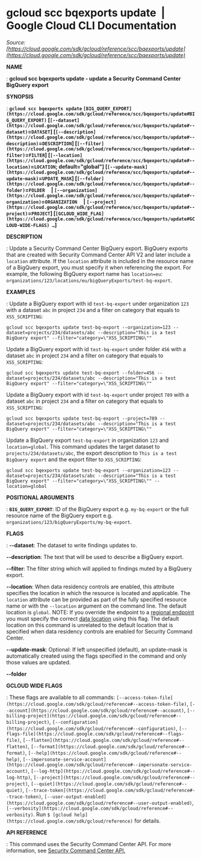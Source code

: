 # gcloud scc bqexports update  |  Google Cloud CLI Documentation

*Source: [https://cloud.google.com/sdk/gcloud/reference/scc/bqexports/update](https://cloud.google.com/sdk/gcloud/reference/scc/bqexports/update)*

**NAME**

: **gcloud scc bqexports update - update a Security Command Center BigQuery export**

**SYNOPSIS**

: **`gcloud scc bqexports update` `[BIG_QUERY_EXPORT](https://cloud.google.com/sdk/gcloud/reference/scc/bqexports/update#BIG_QUERY_EXPORT)` [`[--dataset](https://cloud.google.com/sdk/gcloud/reference/scc/bqexports/update#--dataset)`=`DATASET`] [`[--description](https://cloud.google.com/sdk/gcloud/reference/scc/bqexports/update#--description)`=`DESCRIPTION`] [`[--filter](https://cloud.google.com/sdk/gcloud/reference/scc/bqexports/update#--filter)`=`FILTER`] [`[--location](https://cloud.google.com/sdk/gcloud/reference/scc/bqexports/update#--location)`=`LOCATION`; default="global"] [`[--update-mask](https://cloud.google.com/sdk/gcloud/reference/scc/bqexports/update#--update-mask)`=`UPDATE_MASK`] [`[--folder](https://cloud.google.com/sdk/gcloud/reference/scc/bqexports/update#--folder)`=`FOLDER`     | `[--organization](https://cloud.google.com/sdk/gcloud/reference/scc/bqexports/update#--organization)`=`ORGANIZATION`     | `[--project](https://cloud.google.com/sdk/gcloud/reference/scc/bqexports/update#--project)`=`PROJECT`] [`[GCLOUD_WIDE_FLAG](https://cloud.google.com/sdk/gcloud/reference/scc/bqexports/update#GCLOUD-WIDE-FLAGS) …`]**

**DESCRIPTION**

: Update a Security Command Center BigQuery export.
BigQuery exports that are created with Security Command Center API V2 and later
include a `location` attribute. If the `location`
attribute is included in the resource name of a BigQuery export, you must
specify it when referencing the export. For example, the following BigQuery
export name has `location=eu`:
`organizations/123/locations/eu/bigQueryExports/test-bq-export`.

**EXAMPLES**

: Update a BigQuery export with id `test-bq-export` under organization
`123` with a dataset `abc` in project `234` and
a filter on category that equals to `XSS_SCRIPTING`:

```
gcloud scc bqexports update test-bq-export --organization=123 --dataset=projects/234/datasets/abc --description="This is a test BigQuery export" --filter="category=\"XSS_SCRIPTING\""
```

Update a BigQuery export with id `test-bq-export` under folder
`456` with a dataset `abc` in project `234` and
a filter on category that equals to `XSS_SCRIPTING`:

```
gcloud scc bqexports update test-bq-export --folder=456 --dataset=projects/234/datasets/abc --description="This is a test BigQuery export" --filter="category=\"XSS_SCRIPTING\""
```

Update a BigQuery export with id `test-bq-export` under project
`789` with a dataset `abc` in project `234` and
a filter on category that equals to `XSS_SCRIPTING`:

```
gcloud scc bqexports update test-bq-export --project=789 --dataset=projects/234/datasets/abc --description="This is a test BigQuery export" --filter="category=\"XSS_SCRIPTING\""
```

Update a BigQuery export `test-bq-export` in organization
`123` and `location=global`. This command updates the
target dataset to `projects/234/datasets/abc`, the export description
to `This is a test BigQuery export` and the export filter to
`XSS_SCRIPTING`:

```
gcloud scc bqexports update test-bq-export --organization=123 --dataset=projects/234/datasets/abc --description="This is a test BigQuery export" --filter="category=\"XSS_SCRIPTING\"" --location=global
```

**POSITIONAL ARGUMENTS**

: **`BIG_QUERY_EXPORT`**:
ID of the BigQuery export e.g. `my-bq-export` or the full resource
name of the BigQuery export e.g.
`organizations/123/bigQueryExports/my-bq-export`.

**FLAGS**

: **--dataset**:
The dataset to write findings updates to.

**--description**:
The text that will be used to describe a BigQuery export.

**--filter**:
The filter string which will applied to findings muted by a BigQuery export.

**--location**:
When data residency controls are enabled, this attribute specifies the location
in which the resource is located and applicable. The `location`
attribute can be provided as part of the fully specified resource name or with
the `--location` argument on the command line. The default location
is `global`. NOTE: If you override the endpoint to a [regional
endpoint](https://cloud.google.com/security-command-center/docs/reference/rest/index.html?rep_location=global#regional-service-endpoint) you must specify the correct [data
location](https://cloud.google.com/security-command-center/docs/data-residency-support#locations) using this flag. The default location on this command is unrelated
to the default location that is specified when data residency controls are
enabled for Security Command Center.

**--update-mask**:
Optional: If left unspecified (default), an update-mask is automatically created
using the flags specified in the command and only those values are updated.

**--folder**

**GCLOUD WIDE FLAGS**

: These flags are available to all commands: `[--access-token-file](https://cloud.google.com/sdk/gcloud/reference#--access-token-file)`,
`[--account](https://cloud.google.com/sdk/gcloud/reference#--account)`, `[--billing-project](https://cloud.google.com/sdk/gcloud/reference#--billing-project)`,
`[--configuration](https://cloud.google.com/sdk/gcloud/reference#--configuration)`,
`[--flags-file](https://cloud.google.com/sdk/gcloud/reference#--flags-file)`,
`[--flatten](https://cloud.google.com/sdk/gcloud/reference#--flatten)`, `[--format](https://cloud.google.com/sdk/gcloud/reference#--format)`, `[--help](https://cloud.google.com/sdk/gcloud/reference#--help)`, `[--impersonate-service-account](https://cloud.google.com/sdk/gcloud/reference#--impersonate-service-account)`,
`[--log-http](https://cloud.google.com/sdk/gcloud/reference#--log-http)`,
`[--project](https://cloud.google.com/sdk/gcloud/reference#--project)`, `[--quiet](https://cloud.google.com/sdk/gcloud/reference#--quiet)`, `[--trace-token](https://cloud.google.com/sdk/gcloud/reference#--trace-token)`, `[--user-output-enabled](https://cloud.google.com/sdk/gcloud/reference#--user-output-enabled)`,
`[--verbosity](https://cloud.google.com/sdk/gcloud/reference#--verbosity)`.
Run `$ [gcloud help](https://cloud.google.com/sdk/gcloud/reference)` for details.

**API REFERENCE**

: This command uses the Security Command Center API. For more information, see [Security
Command Center API.](https://cloud.google.com/security-command-center/docs/reference/rest)